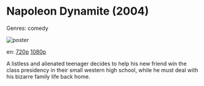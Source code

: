 # Napoleon Dynamite (2004)

Genres: comedy

![poster](http://image.tmdb.org/t/p/w500/s0yuDUKiAJNl5XkO9OT4aFwnA3I.jpg)

en:
  [720p](magnet:?xt=urn:btih:52D880901B8F768A9351D7914AB9EFE231E32F87&tr=udp://glotorrents.pw:6969/announce&tr=udp://tracker.opentrackr.org:1337/announce&tr=udp://torrent.gresille.org:80/announce&tr=udp://tracker.openbittorrent.com:80&tr=udp://tracker.coppersurfer.tk:6969&tr=udp://tracker.leechers-paradise.org:6969&tr=udp://p4p.arenabg.ch:1337&tr=udp://tracker.internetwarriors.net:1337)
  [1080p](magnet:?xt=urn:btih:EF839D84D113CC35719B6FD616A4D8E220DE7D32&tr=udp://glotorrents.pw:6969/announce&tr=udp://tracker.opentrackr.org:1337/announce&tr=udp://torrent.gresille.org:80/announce&tr=udp://tracker.openbittorrent.com:80&tr=udp://tracker.coppersurfer.tk:6969&tr=udp://tracker.leechers-paradise.org:6969&tr=udp://p4p.arenabg.ch:1337&tr=udp://tracker.internetwarriors.net:1337)
  


A listless and alienated teenager decides to help his new friend win the class presidency in their small western high school, while he must deal with his bizarre family life back home.